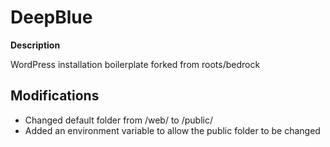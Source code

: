 # DeepBlue

**Description**

WordPress installation boilerplate forked from roots/bedrock

## Modifications

* Changed default folder from /web/ to /public/
* Added an environment variable to allow the public folder to be changed
